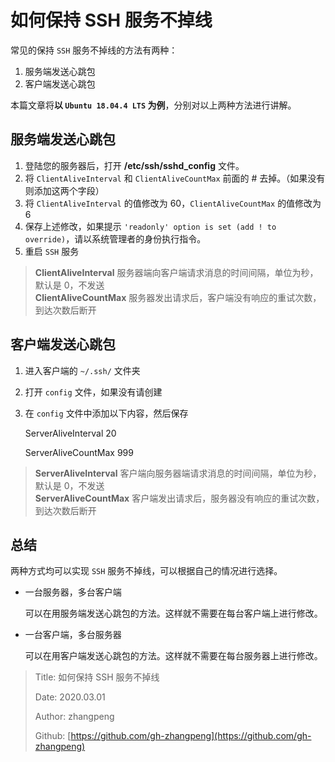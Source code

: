 # 如何保持 SSH 服务不掉线

常见的保持 `SSH` 服务不掉线的方法有两种：

1. 服务端发送心跳包
2. 客户端发送心跳包  

本篇文章将**以 `Ubuntu 18.04.4 LTS` 为例**，分别对以上两种方法进行讲解。

## 服务端发送心跳包

1. 登陆您的服务器后，打开 **/etc/ssh/sshd\_config** 文件。
2. 将 `ClientAliveInterval` 和 `ClientAliveCountMax` 前面的 \# 去掉。（如果没有则添加这两个字段）
3. 将 `ClientAliveInterval` 的值修改为 60，`ClientAliveCountMax` 的值修改为 6
4. 保存上述修改，如果提示 `'readonly' option is set (add ! to override)`，请以系统管理者的身份执行指令。
5. 重启 `SSH` 服务

> **ClientAliveInterval** 服务器端向客户端请求消息的时间间隔，单位为秒，默认是 0，不发送  
> **ClientAliveCountMax** 服务器发出请求后，客户端没有响应的重试次数，到达次数后断开

## 客户端发送心跳包

1. 进入客户端的 `~/.ssh/` 文件夹
2. 打开 `config` 文件，如果没有请创建
3. 在 `config` 文件中添加以下内容，然后保存

   ServerAliveInterval 20

   ServerAliveCountMax 999

> **ServerAliveInterval** 客户端向服务器端请求消息的时间间隔，单位为秒，默认是 0，不发送  
> **ServerAliveCountMax** 客户端发出请求后，服务器没有响应的重试次数，到达次数后断开

## 总结

两种方式均可以实现 `SSH` 服务不掉线，可以根据自己的情况进行选择。

* 一台服务器，多台客户端

  可以在用服务端发送心跳包的方法。这样就不需要在每台客户端上进行修改。

* 一台客户端，多台服务器

  可以在用客户端发送心跳包的方法。这样就不需要在每台服务器上进行修改。

> Title: 如何保持 SSH 服务不掉线
>
> Date: 2020.03.01
>
> Author: zhangpeng
>
> Github: [https://github.com/gh-zhangpeng](https://github.com/gh-zhangpeng)

